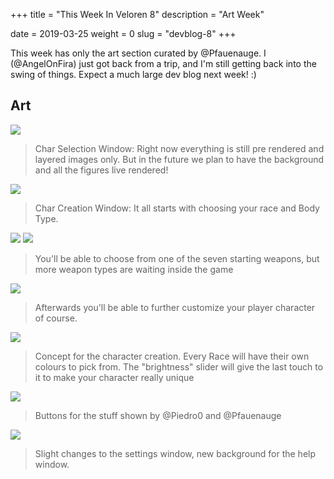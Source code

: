 +++
title = "This Week In Veloren 8"
description = "Art Week"

date = 2019-03-25
weight = 0
slug = "devblog-8"
+++

This week has only the art section curated by @Pfauenauge. I (@AngelOnFira) just got back from a trip, and I'm still getting back into the swing of things. Expect a much large dev blog next week! :)

## Art

<img src="https://cdn.discordapp.com/attachments/541307708146581519/560200143782019093/unknown.png"/>

> Char Selection Window: Right now everything is still pre rendered and layered images only. But in the future we plan to have the background and all the figures live rendered!

<img src="https://cdn.discordapp.com/attachments/541307708146581519/560201031858913280/unknown.png"/>

> Char Creation Window: It all starts with choosing your race and Body Type.

<img src="https://cdn.discordapp.com/attachments/541307708146581519/560201273425788928/unknown.png"/>

<img src="https://cdn.discordapp.com/attachments/541307708146581519/560201877569142785/unknown.png"/>

> You'll be able to choose from one of the seven starting weapons, but more weapon types are waiting inside the game

<img src="https://cdn.discordapp.com/attachments/541307708146581519/560202377135652902/unknown.png"/>

> Afterwards you'll be able to further customize your player character of course.

<img src="https://cdn.discordapp.com/attachments/541307708146581519/560202377135652902/unknown.png"/>

> Concept for the character creation. Every Race will have their own colours to pick from. The "brightness" slider will give the last touch to it to make your character really unique

<img src="https://cdn.discordapp.com/attachments/541307708146581519/560216988182380544/unknown.png"/>

> Buttons for the stuff shown by @Piedro0 and @Pfauenauge

<img src="https://cdn.discordapp.com/attachments/541307708146581519/560311492004675584/unknown.png"/>

> Slight changes to the settings window, new background for the help window.
